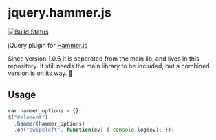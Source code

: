 jquery.hammer.js
================

[![Build Status](https://travis-ci.org/EightMedia/jquery.hammer.js.png)](https://travis-ci.org/EightMedia/jquery.hammer.js/)


jQuery plugin for [Hammer.js](https://github.com/EightMedia/hammer.js)

Since version 1.0.6 it is seperated from the main lib, and lives in this repository. 
It still needs the main library to be included, but a combined version is on its way. :beer:


## Usage

````js
var hammer_options = {};
$("#element")
  .hammer(hammer_options)
  .on("swipeleft", function(ev) { console.log(ev); });
````

